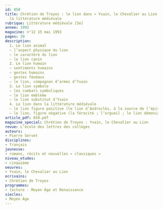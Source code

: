 ```yaml
---
id: 858
title: Chrétien de Troyes : le lion dans « Yvain, le Chevalier au Lion » et dans
  la littérature médiévale 
rubrique: Littérature médiévale [5e]
annee: 1992
magazine: n°12 15 mai 1993
pages: 29
description: 
  1. Le lion animal
  – l’aspect physique du lion
  – le caractère du lion
  – le lion canin
  2. Le lion humain
  – sentiments humains
  – gestes humains
  – gestes féodaux
  – le lion, compagnon d’armes d’Yvain
  3. Le lion symbole
  – les combats symboliques
  – le lion emblème
  – le lion substitut d’Yvain
  4. Le lion dans la littérature médiévale
  – le lion figure positive (le lion d’Androclès, à la source de l’épisode du lion dans « Yvain » ; le combat contre le serpent ; le lion, parangon des vertus de la noblesse)
  – le lion, figure négative (la férocité ; l’orgueil ; le lion démoniaque)
article_pdf: 858.pdf
magazine_special: Chrétien de Troyes : Yvain, le Chevalier au Lion
revue: L’école des lettres des collèges
auteurs:
- Pierre Servet
disciplines:
- français
jeunesse:
- romans, récits et nouvelles « classiques »
niveau_etudes:
- cinquième
oeuvres:
- Yvain, le Chevalier au Lion
ecrivains:
- Chrétien de Troyes
programmes:
- lecture - Moyen Âge et Renaissance
siecles:
- Moyen Âge
---
```

